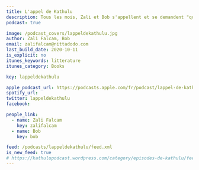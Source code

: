 ```yaml
---
title: L'appel de Kathulu
description: Tous les mois, Zali et Bob s'appellent et se demandent "qu'as-tu lu ?". Le podcast club de littérature.
podcast: true

image: /podcast_covers/lappeldekathulu.jpg
author: Zali Falcam, Bob
email: zalifalcam@nittadodo.com
last_build_date: 2020-10-11
is_explicit: no
itunes_keywords: litterature
itunes_category: Books

key: lappeldekathulu

apple_podcast_url: https://podcasts.apple.com/fr/podcast/lappel-de-kathulu-podcast-litt%C3%A9raire-episodes-de-kathulu/id1444596438
spotify_url: 
twitter: lappeldekathulu
facebook:

people_link: 
  - name: Zali Falcam
    key: zalifalcam
  - name: Bob
    key: bob

feed: /podcasts/lappeldekathulu/feed.xml
is_new_feed: true
# https://kathulupodcast.wordpress.com/category/episodes-de-kathulu/feed/
---
```


<Podcast/>

<!-- #### [Retrouvez pour l'instant tous les épisodes de l'Appel de Kathulu sur le blog Wordpress](https://kathulupodcast.wordpress.com/) -->
